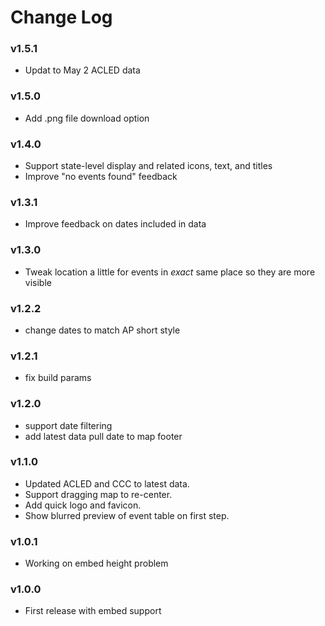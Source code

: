 Change Log
==========

### v1.5.1

 * Updat to May 2 ACLED data

### v1.5.0

 * Add .png file download option

### v1.4.0

 * Support state-level display and related icons, text, and titles
 * Improve "no events found" feedback

### v1.3.1

 * Improve feedback on dates included in data

### v1.3.0

 * Tweak location a little for events in _exact_ same place so they are more visible

### v1.2.2

 * change dates to match AP short style

### v1.2.1

 * fix build params

### v1.2.0

 * support date filtering
 * add latest data pull date to map footer

### v1.1.0

 * Updated ACLED and CCC to latest data.
 * Support dragging map to re-center.
 * Add quick logo and favicon.
 * Show blurred preview of event table on first step.

### v1.0.1

 * Working on embed height problem

### v1.0.0

 * First release with embed support
